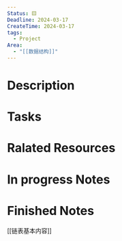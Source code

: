 ```yaml
---
Status: 🟨
Deadline: 2024-03-17
CreateTime: 2024-03-17
tags:
  - Project
Area:
  - "[[数据结构]]"
---
```


# Description


# Tasks


# Ralated Resources

# In progress Notes


# Finished Notes

[[链表基本内容]]